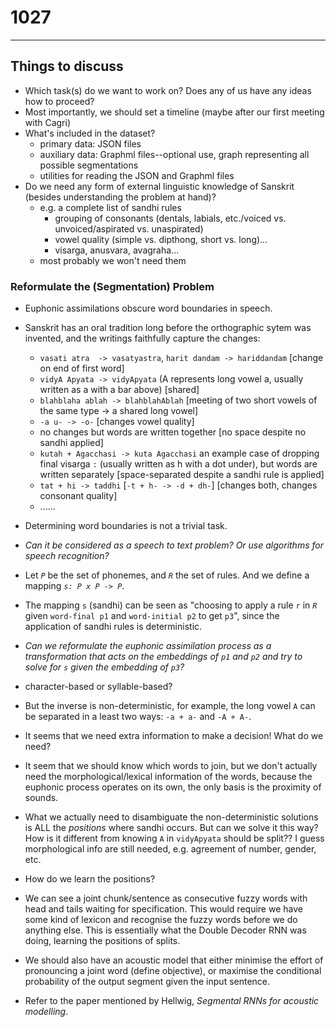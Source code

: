 # 1027
----

## Things to discuss
- Which task(s) do we want to work on? Does any of us have any ideas how to proceed?
- Most importantly, we should set a timeline (maybe after our first meeting with Cagri)
- What's included in the dataset?
  - primary data: JSON files
  - auxiliary data: Graphml files--optional use, graph representing all possible segmentations
  - utilities for reading the JSON and Graphml files
- Do we need any form of external linguistic knowledge of Sanskrit (besides understanding the problem at hand)? 
  - e.g. a complete list of sandhi rules
    - grouping of consonants (dentals, labials, etc./voiced vs. unvoiced/aspirated vs. unaspirated)
    - vowel quality (simple vs. dipthong, short vs. long)...
    - visarga, anusvara, avagraha...
  - most probably we won't need them
 
 ### Reformulate the (Segmentation) Problem
 
 - Euphonic assimilations obscure word boundaries in speech. 
 - Sanskrit has an oral tradition long before the orthographic sytem was invented, and the writings faithfully capture the changes:
     - `vasati atra  -> vasatyastra`, `harit dandam -> hariddandam` [change on end of first word]
     - `vidyA Apyata -> vidyApyata` (A represents long vowel a, usually written as a with a bar above) [shared]
     - `blahblaha ablah -> blahblahAblah` [meeting of two short vowels of the same type -> a shared long vowel]
     - `-a u- -> -o-` [changes vowel quality]
     - no changes but words are written together [no space despite no sandhi applied]
     - `kutah + Agacchasi -> kuta Agacchasi` an example case of dropping final visarga `:` (usually written as h with a dot under), but words are written separately [space-separated despite a sandhi rule is applied]
     - `tat + hi -> taddhi` [`-t + h- -> -d + dh-`] [changes both, changes consonant quality]
     - ......
 - Determining word boundaries is not a trivial task.
 - *Can it be considered as a speech to text problem? Or use algorithms for speech recognition?*
 
 - Let *`P`* be the set of phonemes, and *`R`* the set of rules. And we define a mapping *`s: P x P -> P`*. 
 - The mapping `s` (sandhi) can be seen as "choosing to apply a rule `r` in *`R`* given `word-final p1` and `word-initial p2` to get `p3`", since the application of sandhi rules is deterministic.
 - *Can we reformulate the euphonic assimilation process as a transformation that acts on the embeddings of `p1` and `p2` and try to solve for `s` given the embedding of `p3`?*
 - character-based or syllable-based?
 - But the inverse is non-deterministic, for example, the long vowel `A` can be separated in a least two ways: `-a + a-` and `-A + A-`.
 - It seems that we need extra information to make a decision! What do we need?
 - It seem that we should know which words to join, but we don't actually need the morphological/lexical information of the words, because the euphonic process operates on its own, the only basis is the proximity of sounds.
 - What we actually need to disambiguate the non-deterministic solutions is ALL the *positions* where sandhi occurs. But can we solve it this way? How is it different from knowing `A` in `vidyApyata` should be split?? I guess morphological info are still needed, e.g. agreement of number, gender, etc.
 - How do we learn the positions?
 - We can see a joint chunk/sentence as consecutive fuzzy words with head and tails waiting for specification. This would require we have some kind of lexicon and recognise the fuzzy words before we do anything else. This is essentially what the Double Decoder RNN was doing, learning the positions of splits.
 - We should also have an acoustic model that either minimise the effort of pronouncing a joint word (define objective), or maximise the conditional probability of the output segment given the input sentence.
 - Refer to the paper mentioned by Hellwig, *Segmental RNNs for acoustic modelling*.
 
 
